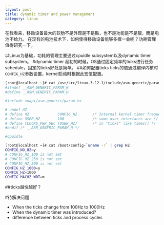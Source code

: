 ```yaml
---
layout: post
title: dynamic timer and power management
category: linux
---
```

在我看来，移动设备最大的软肋不是外观是不是酷，也不是功能是不是靓，而是电池不给力。
在现有的电池技术下，如何使得移动设备能够多撑一会呢？功耗管理值得研究一下。

以Linux为基础，功耗的管理主要通过cpuidle subsystem以及dynamic timer subsystem。
#dynamic timer
起初的时候，OS通过固定频率的ticks进行任务schedule，固定的ticks好处是简单。
##如何配置ticks
ticks的值通过编译内核时`CONFIG_HZ`参数设置，kernel启动时根据此宏值配置。
```sh
[root@localhost ~]# cat /usr/src/linux-3.12.1/include/asm-generic/param.h    
#ifndef __ASM_GENERIC_PARAM_H
#define __ASM_GENERIC_PARAM_H

#include <uapi/asm-generic/param.h>

# undef HZ
# define HZ             CONFIG_HZ       /* Internal kernel timer frequency */
# define USER_HZ        100             /* some user interfaces are */
# define CLOCKS_PER_SEC (USER_HZ)       /* in "ticks" like times() */
#endif /* __ASM_GENERIC_PARAM_H */

#cpuidle
```

```sh
[root@localhost ~]# cat /boot/config-`uname -r` | grep HZ
CONFIG_NO_HZ=y
# CONFIG_HZ_100 is not set
# CONFIG_HZ_250 is not set
# CONFIG_HZ_300 is not set
CONFIG_HZ_1000=y
CONFIG_HZ=1000
CONFIG_MACHZ_WDT=m
```
##ticks越快越好？


#待解决问题
- When the ticks change from 100Hz to 1000Hz
- When the dynamic timer was introduced?
- difference between ticks and process cycles
